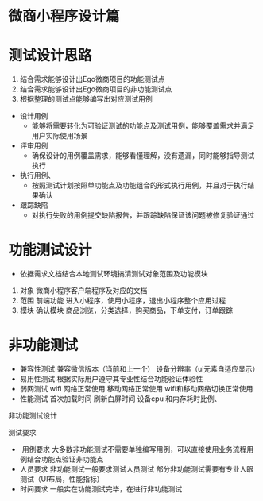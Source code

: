 # 微商小程序设计篇

# 测试设计思路

1. 结合需求能够设计出Ego微商项目的功能测试点
2. 结合需求能够设计出Ego微商项目的非功能测试点
3. 根据整理的测试点能够编写出对应测试用例

- 设计用例
  - 能够将需要转化为可验证测试的功能点及测试用例，能够覆盖需求并满足用户实际使用场景
- 评审用例
  - 确保设计的用例覆盖需求，能够看懂理解，没有遗漏，同时能够指导测试执行
- 执行用例、
  - 按照测试计划按照单功能点及功能组合的形式执行用例，并且对于执行结果确认
- 跟踪缺陷
  - 对执行失败的用例提交缺陷报告，并跟踪缺陷保证该问题被修复验证通过

# 功能测试设计

- 依据需求文档结合本地测试环境搞清测试对象范围及功能模块

1. 对象   微商小程序客户端程序及对应的文档
2. 范围  前端功能 进入小程序，使用小程序，退出小程序整个应用过程
3. 模块 确认模块 商品浏览，分类选择，购买商品，下单支付，订单跟踪

# 非功能测试

- 兼容性测试  兼容微信版本（当前和上一个） 设备分辨率（ui元素自适应显示）
- 易用性测试  根据实际用户遵守其专业性结合功能验证体验性
- 弱网测试  wifi 网络正常使用  移动网络正常使用 wifi和移动网络切换正常使用
- 性能测试  首次加载时间  刷新白屏时间  设备cpu 和内存耗时比例、

非功能测试设计

测试要求

- ​	用例要求  大多数非功能测试不需要单独编写用例，可以直接使用业务流程用例结合功能点验证非功能点
- 人员要求  非功能测试一般要求测试人员测试  部分非功能测试需要有专业人眼测试（UI布局，性能指标）
- 时间要求 一般实在功能测试完毕，在进行非功能测试

